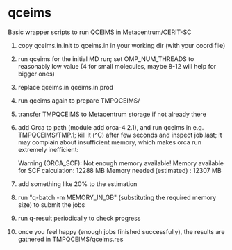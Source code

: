 # qceims

Basic wrapper scripts to run QCEIMS in Metacentrum/CERIT-SC

1. copy qceims.in.init to qceims.in in your working dir (with your coord file)
1. run qceims for the initial MD run; set OMP_NUM_THREADS to reasonably low value (4 for small molecules, maybe 8-12 will help for bigger ones)
2. replace qceims.in qceims.in.prod
3. run qceims again to prepare TMPQCEIMS/
4. transfer TMPQCEIMS to Metacentrum storage if not already there
5. add Orca to path (module add orca-4.2.1), and run qceims in e.g. TMPQCEIMS/TMP.1; kill it (^C) after few seconds and inspect job.last; it may complain about insufficient memory, which makes orca run extremely inefficient:

    Warning (ORCA_SCF): Not enough memory available!
                    Memory available for SCF calculation:        12288 MB
                    Memory needed (estimated)           :        12307 MB

6. add something like 20% to the estimation
7. run "q-batch -m MEMORY_IN_GB" (substituting the required memory size) to submit the jobs
8. run q-result periodically to check progress
9. once you feel happy (enough jobs finished successfully), the results are gathered in TMPQCEIMS/qceims.res
